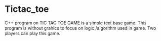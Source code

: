 # Tictac_toe
C++ program on TIC TAC TOE GAME is a simple text base game. This program is without grahics to focus on logic /algorithm used in game. Two players can play this game.
